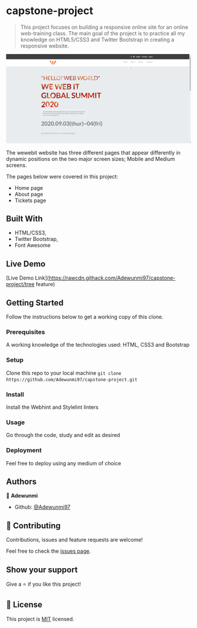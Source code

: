 # capstone-project

> This project focuses on building a responsive online site for an online web-training class.
The main goal of the project is to practice all my knowledge on HTML5/CSS3 and Twitter Bootstrap in creating a responsive website.

![screenshot](img/screenshot.png)

The wewebit website has three different pages that appear differently in dynamic positions on the two major screen sizes; Mobile and Medium screens.

The pages below were covered in this project:
- Home page
- About page
- Tickets page

## Built With

- HTML/CSS3,
- Twitter Bootstrap,
- Font Awesome

## Live Demo

[Live Demo Link](https://rawcdn.githack.com/Adewunmi97/capstone-project/tree feature)


## Getting Started

Follow the instructions below to get a working copy of this clone.

### Prerequisites
A working knowledge of the technologies used: HTML, CSS3 and Bootstrap

### Setup
Clone this repo to your local machine
`git clone https://github.com/Adewunmi97/capstone-project.git`

### Install
Install the Webhint and Stylelint linters

### Usage
Go through the code, study and edit as desired

### Deployment
Feel free to deploy using any medium of choice



## Authors

👤 **Adewunmi**

- Github: [@Adewunmi97](https://github.com/Adewunmi97)


## 🤝 Contributing

Contributions, issues and feature requests are welcome!

Feel free to check the [issues page](issues/).

## Show your support

Give a ⭐️ if you like this project!

## 📝 License

This project is [MIT](lic.url) licensed.
